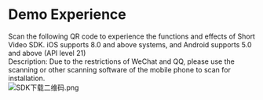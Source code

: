 # Demo Experience

Scan the following QR code to experience the functions and effects of Short Video SDK. iOS supports 8.0 and above systems, and Android supports 5.0 and above (API level 21)  
Description: Due to the restrictions of WeChat and QQ, please use the scanning or other scanning software of the mobile phone to scan for installation.<br />
![SDK下载二维码.png](https://github.com/jdcloudcom/cn/blob/cn-Short-Video-Service-SDK/image/Short-Video-Service-SDK/%E7%9F%AD%E8%A7%86%E9%A2%91SDK%20DEMO%E4%B8%8B%E8%BD%BD%E4%BA%8C%E7%BB%B4%E7%A0%81.png)
